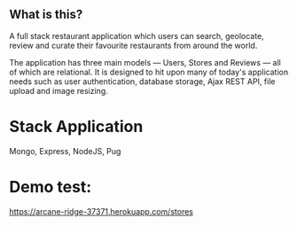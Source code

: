 ## What is this?

A full stack restaurant application which users can search, geolocate, review and curate their favourite restaurants from around the world.

The application has three main models — Users, Stores and Reviews — all of which are relational. It is designed to hit upon many of today's application needs such as user authentication, database storage, Ajax REST API, file upload and image resizing.

# Stack Application

Mongo, Express, NodeJS, Pug

# Demo test:

https://arcane-ridge-37371.herokuapp.com/stores
